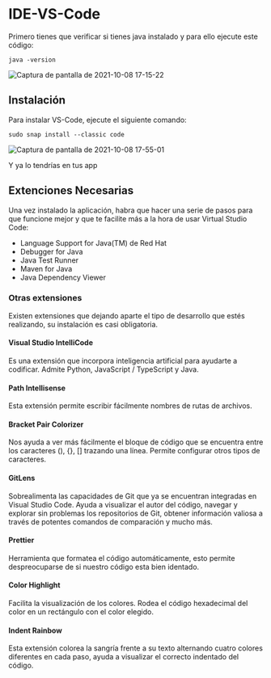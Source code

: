 # IDE-VS-Code

Primero tienes que verificar si tienes java instalado y para ello ejecute este código:
```
java -version
```
![Captura de pantalla de 2021-10-08 17-15-22](https://user-images.githubusercontent.com/91631138/136594445-0da87f4f-9520-41ff-bb5c-56b7e8ba5f19.png)


## Instalación

Para instalar VS-Code, ejecute el siguiente comando:
```
sudo snap install --classic code
```

![Captura de pantalla de 2021-10-08 17-55-01](https://user-images.githubusercontent.com/91631138/136594638-039bfb35-dd04-4bac-bf41-4b19ce8d7b80.png)

Y ya lo tendrías en tus app

## Extenciones Necesarias

Una vez instalado la aplicación, habra que hacer una serie de pasos para que funcione mejor y que te facilite más a la hora de usar Virtual Studio Code:

  - Language Support for Java(TM) de Red Hat
  - Debugger for Java
  - Java Test Runner
  - Maven for Java
  - Java Dependency Viewer

### Otras extensiones

Existen extensiones que dejando aparte el tipo de desarrollo que estés realizando, su instalación es casi obligatoria.

#### Visual Studio IntelliCode

Es una extensión que incorpora inteligencia artificial para ayudarte a codificar. Admite Python, JavaScript / TypeScript y Java.

#### Path Intellisense

Esta extensión permite escribir fácilmente nombres de rutas de archivos.

#### Bracket Pair Colorizer

Nos ayuda a ver más fácilmente el bloque de código que se encuentra entre los caracteres (), {}, [] trazando una línea. Permite configurar otros tipos de caracteres.

#### GitLens

Sobrealimenta las capacidades de Git que ya se encuentran integradas en Visual Studio Code. Ayuda a visualizar el autor del código, navegar y explorar sin problemas los repositorios de Git, obtener información valiosa a través de potentes comandos de comparación y mucho más.

#### Prettier

Herramienta que formatea el código automáticamente, esto permite despreocuparse de si nuestro código esta bien identado.

#### Color Highlight

Facilita la visualización de los colores. Rodea el código hexadecimal del color en un rectángulo con el color elegido.

#### Indent Rainbow

Esta extensión colorea la sangría frente a su texto alternando cuatro colores diferentes en cada paso, ayuda a visualizar el correcto indentado del código.






